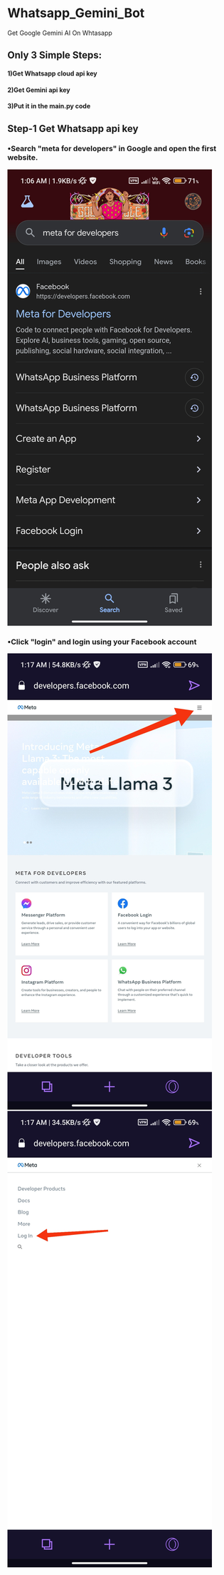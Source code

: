 # Whatsapp_Gemini_Bot
Get Google Gemini AI On Whtasapp

## Only 3 Simple Steps:

#### 1)Get Whatsapp cloud api key
#### 2)Get Gemini api key
#### 3)Put it in the main.py code


## Step-1 Get Whatsapp api key

### •Search "meta for developers" in Google and open the first website.
![meta_frontpage](images/meta_front.jpg)

### •Click "login" and login using your Facebook account 
![meta_login1](images/meta_login1.jpg)
![meta_login2](images/meta_login2.jpg)